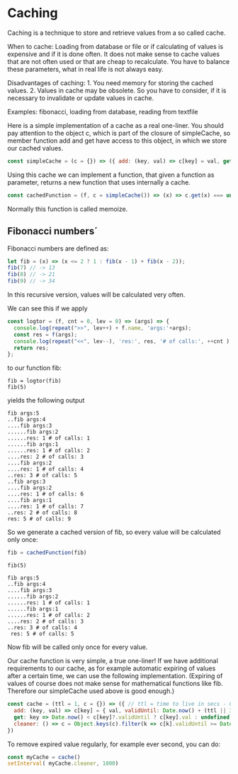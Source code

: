 # Caching

Caching is a technique to store and retrieve values from a so called cache.

When to cache: Loading from database or file or if calculating of values is expensive and if it is done often.
It does not make sense to cache values that are not often used or that are cheap to recalculate.
You have to balance these parameters, what in real life is not always easy.

Disadvantages of caching:
    1. You need memory for storing the cached values.
    2. Values in cache may be obsolete.
So you have to consider, if it is necessary to invalidate or update values in cache.

Examples: fibonacci, loading from database, reading from textfile

Here is a simple implementation of a cache as a real one-liner. You should pay attention to the object c, which is part of the closure of simpleCache, so member function add and get have access to this object, in which we store our cached values.

```Javascript
const simpleCache = (c = {}) => ({ add: (key, val) => c[key] = val, get: key => c[key] })
```

Using this cache we can implement a function, that given a function as parameter, returns a new function that uses internally a cache.

```Javascript
const cachedFunction = (f, c = simpleCache()) => (x) => c.get(x) === undefined ? c.add(x, f(x)) : c.get(x)
```

Normally this function is called memoize.

## Fibonacci numbers´

Fibonacci numbers are defined as:

```Javascript
let fib = (x) => (x <= 2 ? 1 : fib(x - 1) + fib(x - 2));
fib(7) // -> 13
fib(8) // -> 21
fib(9) // -> 34
```

In this recursive version, values will be calculated very often.

We can see this if we apply

```Javascript
const logtor = (f, cnt = 0, lev = 0) => (args) => {
  console.log(repeat(">>", lev++) + f.name, 'args:'+args); 
  const res = f(args);
  console.log(repeat("<<", lev--), 'res:', res, '# of calls:', ++cnt );
  return res;
};
```

to our function fib:

```console
fib = logtor(fib)
fib(5)
```

yields the following output

```console
fib args:5
..fib args:4
....fib args:3
......fib args:2
......res: 1 # of calls: 1
......fib args:1
......res: 1 # of calls: 2
....res: 2 # of calls: 3
....fib args:2
....res: 1 # of calls: 4
..res: 3 # of calls: 5
..fib args:3
....fib args:2
....res: 1 # of calls: 6
....fib args:1
....res: 1 # of calls: 7
..res: 2 # of calls: 8
res: 5 # of calls: 9
```

So we generate a cached version of fib, so every value will be calculated only once:

```Javascript
fib = cachedFunction(fib)
```

```console
fib(5)

fib args:5
..fib args:4
....fib args:3
......fib args:2
......res: 1 # of calls: 1
......fib args:1
......res: 1 # of calls: 2
....res: 2 # of calls: 3
..res: 3 # of calls: 4
 res: 5 # of calls: 5
```

Now fib will be called only once for every value.

Our cache function is very simple, a true one-liner!
If we have additional requirements to our cache, as for example automatic expiring of values after a certain time, we can use the following implementation. (Expiring of values of course does not make sense for mathematical functions like fib. Therefore our simpleCache used above is good enough.)

```Javascript
const cache = (ttl = 1, c = {}) => ({ // ttl = time to live in secs - 0 meaning live almost forever 
  add: (key, val) => c[key] = { val, validUntil: Date.now() + (ttl || 3600 * 1000) * 1000 }, // 3600 * 1000 -> 1000 hours -> living almost forever!
  get: key => Date.now() < c[key]?.validUntil ? c[key].val : undefined,
  cleaner: () => c = Object.keys(c).filter(k => c[k].validUntil >= Date.now()).reduce((acc, k) => ({ ...acc, [k]: c[k] }), {})
})
```


To remove expired value regularly, for example ever second, you can do:

```Javascript
const myCache = cache()
setInterval( myCache.cleaner, 1000)
```
